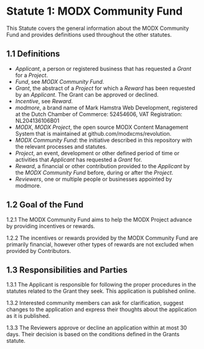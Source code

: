 # Statute 1: MODX Community Fund

This Statute covers the general information about the MODX Community Fund and provides definitions used throughout the other statutes.

## 1.1 Definitions

* _Applicant_, a person or registered business that has requested a _Grant_ for a _Project_.
* _Fund_, see _MODX Community Fund_.
* _Grant_, the abstract of a _Project_ for which a _Reward_ has been requested by an _Applicant_. The Grant can be approved or declined. 
* _Incentive_, see _Reward_.
* _modmore_, a brand name of Mark Hamstra Web Development, registered at the Dutch Chamber of Commerce: 52454606, VAT Registration: NL204136106B01 
* _MODX_, _MODX Project_, the open source MODX Content Management System that is maintained at github.com/modxcms/revolution.
* _MODX Community Fund_: the initiative described in this repository with the relevant processes and statutes. 
* _Project_, an event, development or other defined period of time or activities that _Applicant_ has requested a _Grant_ for.  
* _Reward_, a financial or other contribution provided to the _Applicant_ by the _MODX Community Fund_ before, during or after the _Project_.
* _Reviewers_, one or multiple people or businesses appointed by modmore.

## 1.2 Goal of the Fund

1.2.1 The MODX Community Fund aims to help the MODX Project advance by providing incentives or rewards.

1.2.2 The incentives or rewards provided by the MODX Community Fund are primarily financial, however other types of rewards are not excluded when provided by Contributors. 

## 1.3 Responsibilities and Parties

1.3.1 The Applicant is responsible for following the proper procedures in the statutes related to the Grant they seek. This application is published online.  

1.3.2 Interested community members can ask for clarification, suggest changes to the application and express their thoughts about the application as it is published. 

1.3.3 The Reviewers approve or decline an application within at most 30 days. Their decision is based on the conditions defined in the Grants statute. 



